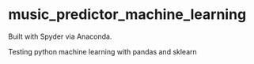 # music_predictor_machine_learning

Built with Spyder via Anaconda.

Testing python machine learning with pandas and sklearn
